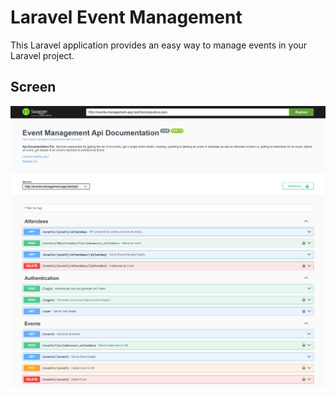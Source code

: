 
# Laravel Event Management

This Laravel application provides an easy way to manage events in your Laravel project.

## Screen

![Screen](https://github.com/aadhar41/events-management-app/blob/swagger-doc/public/events-management-app-test-api-documentation-2023-12-24.png)


